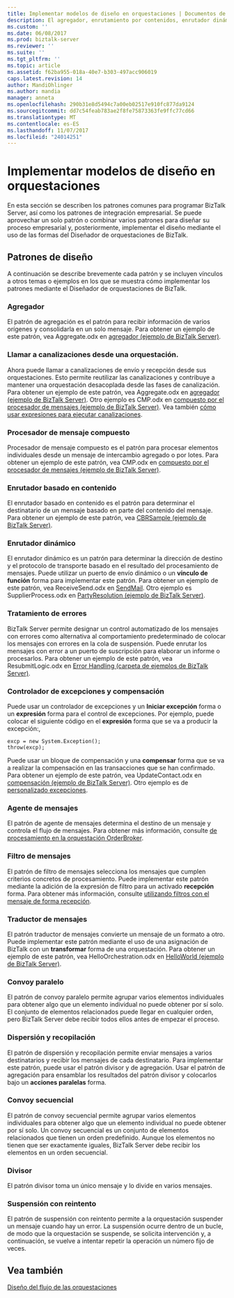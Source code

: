 ```yaml
---
title: Implementar modelos de diseño en orquestaciones | Documentos de Microsoft
description: El agregador, enrutamiento por contenidos, enrutador dinámico, control de errores, agente de mensajes y varios patrones de diseño en BizTalk Server
ms.custom: ''
ms.date: 06/08/2017
ms.prod: biztalk-server
ms.reviewer: ''
ms.suite: ''
ms.tgt_pltfrm: ''
ms.topic: article
ms.assetid: f62ba955-018a-40e7-b303-497acc906019
caps.latest.revision: 14
author: MandiOhlinger
ms.author: mandia
manager: anneta
ms.openlocfilehash: 290b31e8d5494c7a00eb02517e910fc877da9124
ms.sourcegitcommit: dd7c54feab783ae2f8fe75873363fe9ffc77cd66
ms.translationtype: MT
ms.contentlocale: es-ES
ms.lasthandoff: 11/07/2017
ms.locfileid: "24014251"
---
```

# <a name="implement-design-patterns-in-orchestrations"></a>Implementar modelos de diseño en orquestaciones
En esta sección se describen los patrones comunes para programar BizTalk Server, así como los patrones de integración empresarial. Se puede aprovechar un solo patrón o combinar varios patrones para diseñar su proceso empresarial y, posteriormente, implementar el diseño mediante el uso de las formas del Diseñador de orquestaciones de BizTalk.  
  
## <a name="design-patterns"></a>Patrones de diseño  
 A continuación se describe brevemente cada patrón y se incluyen vínculos a otros temas o ejemplos en los que se muestra cómo implementar los patrones mediante el Diseñador de orquestaciones de BizTalk.  
  
### <a name="aggregator"></a>Agregador  
 El patrón de agregación es el patrón para recibir información de varios orígenes y consolidarla en un solo mensaje. Para obtener un ejemplo de este patrón, vea Aggregate.odx en [agregador (ejemplo de BizTalk Server)](../core/aggregator-biztalk-server-sample.md).  
  
### <a name="calling-pipelines-from-an-orchestration"></a>Llamar a canalizaciones desde una orquestación.  
 Ahora puede llamar a canalizaciones de envío y recepción desde sus orquestaciones. Esto permite reutilizar las canalizaciones y contribuye a mantener una orquestación desacoplada desde las fases de canalización. Para obtener un ejemplo de este patrón, vea Aggregate.odx en [agregador (ejemplo de BizTalk Server)](../core/aggregator-biztalk-server-sample.md). Otro ejemplo es CMP.odx en [compuesto por el procesador de mensajes (ejemplo de BizTalk Server)](../core/composed-message-processor-biztalk-server-sample.md). Vea también [cómo usar expresiones para ejecutar canalizaciones](../core/how-to-use-expressions-to-execute-pipelines.md).  
  
### <a name="composed-message-processor"></a>Procesador de mensaje compuesto  
 Procesador de mensaje compuesto es el patrón para procesar elementos individuales desde un mensaje de intercambio agregado o por lotes. Para obtener un ejemplo de este patrón, vea CMP.odx en [compuesto por el procesador de mensajes (ejemplo de BizTalk Server)](../core/composed-message-processor-biztalk-server-sample.md).  
  
### <a name="content-based-router"></a>Enrutador basado en contenido  
 El enrutador basado en contenido es el patrón para determinar el destinatario de un mensaje basado en parte del contenido del mensaje. Para obtener un ejemplo de este patrón, vea [CBRSample (ejemplo de BizTalk Server)](../core/cbrsample-biztalk-server-sample.md).  
  
### <a name="dynamic-router"></a>Enrutador dinámico  
 El enrutador dinámico es un patrón para determinar la dirección de destino y el protocolo de transporte basado en el resultado del procesamiento de mensajes. Puede utilizar un puerto de envío dinámico o un **vínculo de función** forma para implementar este patrón. Para obtener un ejemplo de este patrón, vea ReceiveSend.odx en [SendMail](../core/sendmail.md). Otro ejemplo es SupplierProcess.odx en [PartyResolution (ejemplo de BizTalk Server)](../core/partyresolution-biztalk-server-sample.md).  
  
### <a name="error-handling"></a>Tratamiento de errores  
 BizTalk Server permite designar un control automatizado de los mensajes con errores como alternativa al comportamiento predeterminado de colocar los mensajes con errores en la cola de suspensión. Puede enrutar los mensajes con error a un puerto de suscripción para elaborar un informe o procesarlos. Para obtener un ejemplo de este patrón, vea ResubmitLogic.odx en [Error Handling (carpeta de ejemplos de BizTalk Server)](../core/error-handling-biztalk-server-samples-folder.md).  
  
### <a name="exception-handling-and-compensation"></a>Controlador de excepciones y compensación  
 Puede usar un controlador de excepciones y un **Iniciar excepción** forma o un **expresión** forma para el control de excepciones. Por ejemplo, puede colocar el siguiente código en el **expresión** forma que se va a producir la excepción:,  
  
```  
excp = new System.Exception();  
throw(excp);  
```  
  
 Puede usar un bloque de compensación y una **compensar** forma que se va a realizar la compensación en las transacciones que se han confirmado. Para obtener un ejemplo de este patrón, vea UpdateContact.odx en [compensación (ejemplo de BizTalk Server)](../core/compensation-biztalk-server-sample.md). Otro ejemplo es de [personalizado excepciones](../core/custom-exceptions.md).  
  
### <a name="message-broker"></a>Agente de mensajes  
 El patrón de agente de mensajes determina el destino de un mensaje y controla el flujo de mensajes. Para obtener más información, consulte [de procesamiento en la orquestación OrderBroker](../core/processing-in-the-orderbroker-orchestration.md).  
  
### <a name="message-filter"></a>Filtro de mensajes  
 El patrón de filtro de mensajes selecciona los mensajes que cumplen criterios concretos de procesamiento. Puede implementar este patrón mediante la adición de la expresión de filtro para un activado **recepción** forma. Para obtener más información, consulte [utilizando filtros con el mensaje de forma recepción](../core/using-filters-with-the-receive-message-shape.md).  
  
### <a name="message-translator"></a>Traductor de mensajes  
 El patrón traductor de mensajes convierte un mensaje de un formato a otro. Puede implementar este patrón mediante el uso de una asignación de BizTalk con un **transformar** forma de una orquestación. Para obtener un ejemplo de este patrón, vea HelloOrchestration.odx en [HelloWorld (ejemplo de BizTalk Server)](../core/helloworld-biztalk-server-sample.md).  
  
### <a name="parallel-convoy"></a>Convoy paralelo  
 El patrón de convoy paralelo permite agrupar varios elementos individuales para obtener algo que un elemento individual no puede obtener por sí solo. El conjunto de elementos relacionados puede llegar en cualquier orden, pero BizTalk Server debe recibir todos ellos antes de empezar el proceso. 
  
### <a name="scatter-and-gather"></a>Dispersión y recopilación  
 El patrón de dispersión y recopilación permite enviar mensajes a varios destinatarios y recibir los mensajes de cada destinatario. Para implementar este patrón, puede usar el patrón divisor y de agregación. Usar el patrón de agregación para ensamblar los resultados del patrón divisor y colocarlos bajo un **acciones paralelas** forma. 
  
### <a name="sequential-convoy"></a>Convoy secuencial  
 El patrón de convoy secuencial permite agrupar varios elementos individuales para obtener algo que un elemento individual no puede obtener por sí solo. Un convoy secuencial es un conjunto de elementos relacionados que tienen un orden predefinido. Aunque los elementos no tienen que ser exactamente iguales, BizTalk Server debe recibir los elementos en un orden secuencial. 
  
### <a name="splitter"></a>Divisor  
 El patrón divisor toma un único mensaje y lo divide en varios mensajes.  
  
### <a name="suspend-with-retry"></a>Suspensión con reintento  
 El patrón de suspensión con reintento permite a la orquestación suspender un mensaje cuando hay un error. La suspensión ocurre dentro de un bucle, de modo que la orquestación se suspende, se solicita intervención y, a continuación, se vuelve a intentar repetir la operación un número fijo de veces.  
  
## <a name="see-also"></a>Vea también  
 [Diseño del flujo de las orquestaciones](../core/designing-orchestration-flow.md)